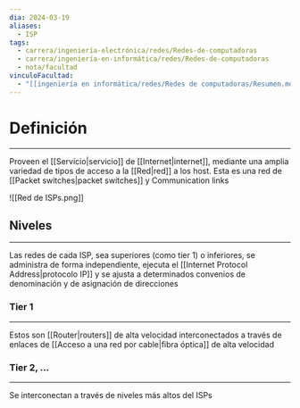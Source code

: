 ```yaml
---
dia: 2024-03-19
aliases:
  - ISP
tags:
  - carrera/ingeniería-electrónica/redes/Redes-de-computadoras
  - carrera/ingeniería-en-informática/redes/Redes-de-computadoras
  - nota/facultad
vinculoFacultad:
  - "[[ingeniería en informática/redes/Redes de computadoras/Resumen.md]]"
---
```

# Definición
---
Proveen el [[Servicio|servicio]] de [[Internet|internet]], mediante una amplia variedad de tipos de acceso a la [[Red|red]] a los host. Esta es una red de [[Packet switches|packet switches]] y Communication links

![[Red de ISPs.png]]

## Niveles
---
Las redes de cada ISP, sea superiores (como tier 1) o inferiores, se administra de forma independiente, ejecuta el [[Internet Protocol Address|protocolo IP]] y se ajusta a determinados convenios de denominación y de asignación de direcciones 

### Tier 1
---
Estos son [[Router|routers]] de alta velocidad interconectados a través de enlaces de [[Acceso a una red por cable|fibra óptica]] de alta velocidad


### Tier 2, ...
---
Se interconectan a través de niveles más altos del ISPs
